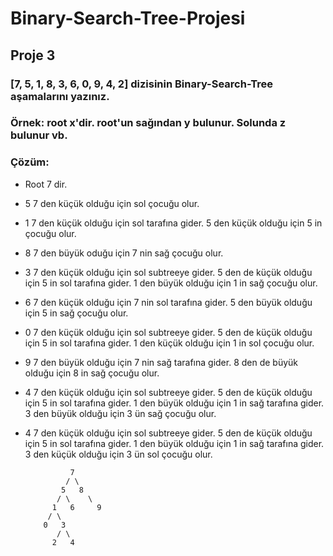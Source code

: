 # Binary-Search-Tree-Projesi

## Proje 3
### [7, 5, 1, 8, 3, 6, 0, 9, 4, 2] dizisinin Binary-Search-Tree aşamalarını yazınız.

### Örnek: root x'dir. root'un sağından y bulunur. Solunda z bulunur vb.

### Çözüm:

+ Root 7 dir. 
+ 5 7 den küçük olduğu için sol çocuğu olur.
+ 1 7 den küçük olduğu için sol tarafına gider. 5 den küçük olduğu için 5 in çocuğu olur.
+ 8 7 den büyük oduğu için 7 nin sağ çocuğu olur.
+ 3 7 den küçük olduğu için sol subtreeye gider. 5 den de küçük olduğu için 5 in sol tarafına gider. 1 den büyük olduğu için 1 in sağ çocuğu olur.
+ 6 7 den küçük olduğu için 7 nin sol tarafına gider. 5 den büyük olduğu için 5 in sağ çocuğu olur.
+ 0 7 den küçük olduğu için sol subtreeye gider. 5 den de küçük olduğu için 5 in sol tarafına gider. 1 den küçük olduğu için 1 in sol çocuğu olur.
+ 9 7 den büyük olduğu için 7 nin sağ tarafına gider. 8 den de büyük olduğu için 8 in sağ çocuğu olur.
+ 4 7 den küçük olduğu için sol subtreeye gider. 5 den de küçük olduğu için 5 in sol tarafına gider. 1 den büyük olduğu için 1 in sağ tarafına gider. 3 den büyük olduğu için 3 ün sağ çocuğu olur.
+ 4 7 den küçük olduğu için sol subtreeye gider. 5 den de küçük olduğu için 5 in sol tarafına gider. 1 den büyük olduğu için 1 in sağ tarafına gider. 3 den küçük olduğu için 3 ün sol çocuğu olur.

                7
               / \
              5   8
             / \    \
            1   6     9
           / \
          0   3
             / \
            2   4
